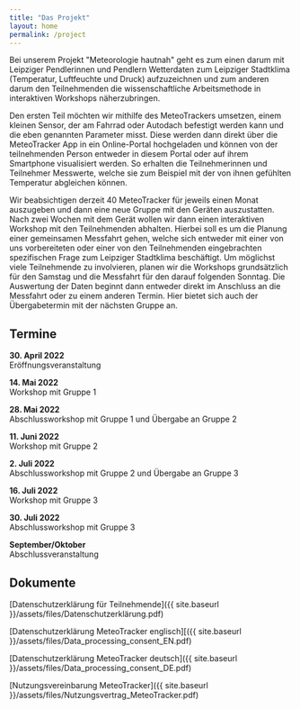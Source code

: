 ```yaml
---
title: "Das Projekt"
layout: home
permalink: /project
---
```


Bei unserem Projekt "Meteorologie hautnah" geht es zum einen darum mit Leipziger Pendlerinnen und Pendlern Wetterdaten zum Leipziger Stadtklima (Temperatur, Luftfeuchte und Druck) aufzuzeichnen und zum anderen darum den Teilnehmenden die wissenschaftliche Arbeitsmethode in interaktiven Workshops näherzubringen.

Den ersten Teil möchten wir mithilfe des MeteoTrackers umsetzen, einem kleinen Sensor, der am Fahrrad oder Autodach befestigt werden kann und die eben genannten Parameter misst.
Diese werden dann direkt über die MeteoTracker App in ein Online-Portal hochgeladen und können von der teilnehmenden Person entweder in diesem Portal oder auf ihrem Smartphone visualisiert werden.
So erhalten die Teilnehmerinnen und Teilnehmer Messwerte, welche sie zum Beispiel mit der von ihnen gefühlten Temperatur abgleichen können.

Wir beabsichtigen derzeit 40 MeteoTracker für jeweils einen Monat auszugeben und dann eine neue Gruppe mit den Geräten auszustatten.
Nach zwei Wochen mit dem Gerät wollen wir dann einen interaktiven Workshop mit den Teilnehmenden abhalten. Hierbei soll es um die Planung einer gemeinsamen Messfahrt gehen, welche sich entweder mit einer von uns vorbereiteten oder einer von den Teilnehmenden eingebrachten spezifischen Frage zum Leipziger Stadtklima beschäftigt. 
Um möglichst viele Teilnehmende zu involvieren, planen wir die Workshops grundsätzlich für den Samstag und die Messfahrt für den darauf folgenden Sonntag.
Die Auswertung der Daten beginnt dann entweder direkt im Anschluss an die Messfahrt oder zu einem anderen Termin. Hier bietet sich auch der Übergabetermin mit der nächsten Gruppe an.

## Termine

**30. April 2022**  
Eröffnungsveranstaltung

**14. Mai 2022**  
Workshop mit Gruppe 1

**28. Mai 2022**  
Abschlussworkshop mit Gruppe 1 und Übergabe an Gruppe 2

**11. Juni 2022**  
Workshop mit Gruppe 2

**2. Juli 2022**  
Abschlussworkshop mit Gruppe 2 und Übergabe an Gruppe 3

**16. Juli 2022**  
Workshop mit Gruppe 3

**30. Juli 2022**  
Abschlussworkshop mit Gruppe 3

**September/Oktober**  
Abschlussveranstaltung

## Dokumente

[Datenschutzerklärung für Teilnehmende]({{ site.baseurl }}/assets/files/Datenschutzerklärung.pdf)

[Datenschutzerklärung MeteoTracker englisch][({{ site.baseurl }}/assets/files/Data_processing_consent_EN.pdf)

[Datenschutzerklärung MeteoTracker deutsch]({{ site.baseurl }}/assets/files/Data_processing_consent_DE.pdf)

[Nutzungsvereinbarung MeteoTracker]({{ site.baseurl }}/assets/files/Nutzungsvertrag_MeteoTracker.pdf)
